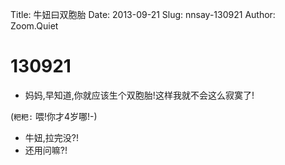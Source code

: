 Title: 牛妞曰双胞胎
Date: 2013-09-21
Slug: nnsay-130921
Author: Zoom.Quiet


# 130921


- 妈妈,早知道,你就应该生个双胞胎!这样我就不会这么寂寞了!

(`粑粑:` 喂!你才4岁哪!-)


- 牛妞,拉完没?!
- 还用问嘛?!


